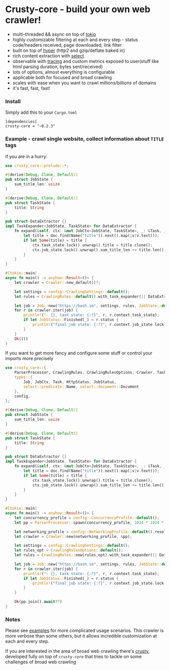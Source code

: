 # Crusty-core - build your own web crawler!
 - multi-threaded && async on top of [tokio](https://github.com/tokio-rs/tokio)
 - highly customizable filtering at each and every step - status code/headers received, page downloaded, link filter
 - built on top of [hyper](https://github.com/hyperium/hyper) (http2 and gzip/deflate baked in)  
 - rich content extraction with [select](https://github.com/utkarshkukreti/select.rs)
 - observable with [tracing](https://github.com/tokio-rs/tracing) and custom metrics exposed to user(stuff like html parsing duration, bytes sent/received)
 - lots of options, almost everything is configurable
 - applicable both for focused and broad crawling
 - scales with ease when you want to crawl millions/billions of domains
 - it's fast, fast, fast!

### Install

Simply add this to your `Cargo.toml`
```
[dependencies]
crusty-core = "~0.2.3"
```

### Example - crawl single website, collect information about `TITLE` tags 

if you are in a hurry:
```rust
use crusty_core::prelude::*;

#[derive(Debug, Clone, Default)]
pub struct JobState {
    sum_title_len: usize
}

#[derive(Debug, Clone, Default)]
pub struct TaskState {
    title: String
}

pub struct DataExtractor {}
impl TaskExpander<JobState, TaskState> for DataExtractor {
    fn expand(&self, ctx: &mut JobCtx<JobState, TaskState>, _: &Task, _: &HttpStatus, doc: &Document) {
        let title = doc.find(Name("title")).next().map(|v|v.text());
        if let Some(title) = title {
            ctx.task_state.lock().unwrap().title = title.clone();
            ctx.job_state.lock().unwrap().sum_title_len += title.len();
        }
    }
}

#[tokio::main]
async fn main() -> anyhow::Result<()> {
    let crawler = Crawler::new_default()?;

    let settings = config::CrawlingSettings::default();
    let rules = CrawlingRules::default().with_task_expander(|| DataExtractor{} );

    let job = Job::new("https://bash.im", settings, rules, JobState::default())?;
    for r in crawler.iter(job) {
        println!("- {}, task state: {:?}", r, r.context.task_state);
        if let JobStatus::Finished(_) = r.status {
            println!("final job state: {:?}", r.context.job_state.lock().unwrap());
        }
    }
    Ok(())
}
```

If you want to get more fancy and configure some stuff or control your imports more precisely
```rust
use crusty_core::{
    ParserProcessor, CrawlingRules, CrawlingRulesOptions, Crawler, TaskExpander,
    types::{
        Job, JobCtx, Task, HttpStatus, JobStatus,
        select::predicate::Name, select::document::Document
    },
    config,
};

#[derive(Debug, Clone, Default)]
pub struct JobState {
    sum_title_len: usize
}

#[derive(Debug, Clone, Default)]
pub struct TaskState {
    title: String
}

pub struct DataExtractor {}
impl TaskExpander<JobState, TaskState> for DataExtractor {
    fn expand(&self, ctx: &mut JobCtx<JobState, TaskState>, _: &Task, _: &HttpStatus, doc: &Document) {
        let title = doc.find(Name("title")).next().map(|v|v.text());
        if let Some(title) = title {
            ctx.task_state.lock().unwrap().title = title.clone();
            ctx.job_state.lock().unwrap().sum_title_len += title.len();
        }
    }
}

#[tokio::main]
async fn main() -> anyhow::Result<()> {
    let concurrency_profile = config::ConcurrencyProfile::default();
    let pp = ParserProcessor::spawn(concurrency_profile, 1024 * 1024 * 32);

    let networking_profile = config::NetworkingProfile::default().resolve()?;
    let crawler = Crawler::new(networking_profile, &pp);

    let settings = config::CrawlingSettings::default();
    let rules_opt = CrawlingRulesOptions::default();
    let rules = CrawlingRules::new(rules_opt).with_task_expander(|| DataExtractor{} );

    let job = Job::new("https://bash.im", settings, rules, JobState::default())?;
    for r in crawler.iter(job) {
        println!("- {}, task state: {:?}", r, r.context.task_state);
        if let JobStatus::Finished(_) = r.status {
            println!("final job state: {:?}", r.context.job_state.lock().unwrap());
        }
    }

    Ok(pp.join().await??)
}
```

### Notes

Please see [examples](examples) for more complicated usage scenarios. 
This crawler is more verbose than some others, but it allows incredible customization at each and every step.

If you are interested in the area of broad web crawling there's [crusty](https://github.com/let4be/crusty), developed fully on top of `crusty-core` that tries to tackle on some challenges of broad web crawling